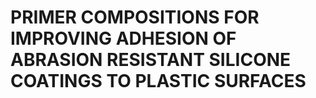 # PRIMER COMPOSITIONS FOR IMPROVING ADHESION OF ABRASION RESISTANT SILICONE COATINGS TO PLASTIC SURFACES
